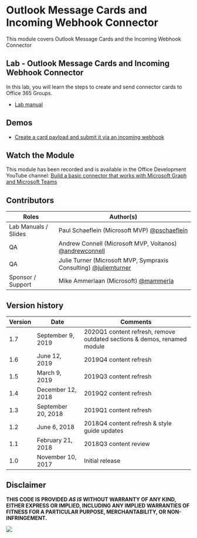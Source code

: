 # Outlook Message Cards and Incoming Webhook Connector

This module covers Outlook Message Cards and the Incoming Webhook Connector

## Lab - Outlook Message Cards and Incoming Webhook Connector

In this lab, you will learn the steps to create and send connector cards to Office 365 Groups.

* [Lab manual](./Lab.md)

## Demos

* [Create a card payload and submit it via an incoming webhook](./Demos/01-card-webhook)

## Watch the Module

This module has been recorded and is available in the Office Development YouTube channel: [Build a basic connector that works with Microsoft Graph and Microsoft Teams](https://www.youtube.com/watch?v=WR5rg3I-NHY)

## Contributors

|        Roles         |                                           Author(s)                                           |
| -------------------- | --------------------------------------------------------------------------------------------- |
| Lab Manuals / Slides | Paul Schaeflein (Microsoft MVP) [@pschaeflein](//github.com/pschaeflein)                      |
| QA                   | Andrew Connell (Microsoft MVP, Voitanos) [@andrewconnell](//github.com/andrewconnell)         |
| QA                   | Julie Turner (Microsoft MVP, Sympraxis Consulting) [@juliemturner](//github.com/juliemturner) |
| Sponsor / Support    | Mike Ammerlaan (Microsoft) [@mammerla](//github.com/mammerla)                                 |

## Version history

| Version |        Date        |                                 Comments                                 |
| ------- | ------------------ | ------------------------------------------------------------------------ |
| 1.7     | September 9, 2019  | 2020Q1 content refresh, remove outdated sections & demos, renamed module |
| 1.6     | June 12, 2019      | 2019Q4 content refresh                                                   |
| 1.5     | March 9, 2019      | 2019Q3 content refresh                                                   |
| 1.4     | December 12, 2018  | 2019Q2 content refresh                                                   |
| 1.3     | September 20, 2018 | 2019Q1 content refresh                                                   |
| 1.2     | June 6, 2018       | 2018Q4 content refresh & style guide updates                             |
| 1.1     | February 21, 2018  | 2018Q3 content review                                                    |
| 1.0     | November 10, 2017  | Initial release                                                          |

## Disclaimer

**THIS CODE IS PROVIDED _AS IS_ WITHOUT WARRANTY OF ANY KIND, EITHER EXPRESS OR IMPLIED, INCLUDING ANY IMPLIED WARRANTIES OF FITNESS FOR A PARTICULAR PURPOSE, MERCHANTABILITY, OR NON-INFRINGEMENT.**

<img src="https://telemetry.sharepointpnp.com/TrainingContent/ConnectorActionableMsgs/01-build-a-basic-connector" />
